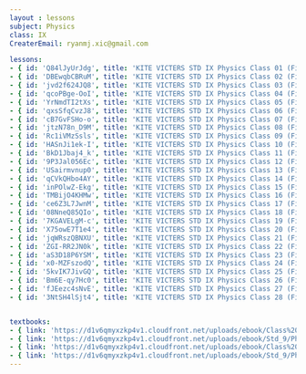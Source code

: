 ```yaml
--- 
layout : lessons 
subject: Physics
class: IX
CreaterEmail: ryanmj.xic@gmail.com

lessons: 
- { id: 'Q84lJyUrJdg', title: 'KITE VICTERS STD IX Physics Class 01 (First Bell-ഫസ്റ്റ് ബെല്‍)' }
- { id: 'DBEwqbCBRuM', title: 'KITE VICTERS STD IX Physics Class 02 (First Bell-ഫസ്റ്റ് ബെല്‍)' }
- { id: 'jvd2f624JQ8', title: 'KITE VICTERS STD IX Physics Class 03 (First Bell-ഫസ്റ്റ് ബെല്‍)' }
- { id: 'qcoPBge-OoI', title: 'KITE VICTERS STD IX Physics Class 04 (First Bell-ഫസ്റ്റ് ബെല്‍)' }
- { id: 'YrNmdTI2tXs', title: 'KITE VICTERS STD IX Physics Class 05 (First Bell-ഫസ്റ്റ് ബെല്‍)' }
- { id: 'qxsSfqCvzJ8', title: 'KITE VICTERS STD IX Physics Class 06 (First Bell-ഫസ്റ്റ് ബെല്‍)' }
- { id: 'cB7GvFSHo-o', title: 'KITE VICTERS STD IX Physics Class 07 (First Bell-ഫസ്റ്റ് ബെല്‍)' }
- { id: 'jtzN78n_D9M', title: 'KITE VICTERS STD IX Physics Class 08 (First Bell-ഫസ്റ്റ് ബെല്‍)' }
- { id: 'Rc1iVMzSsls', title: 'KITE VICTERS STD IX Physics Class 09 (First Bell-ഫസ്റ്റ് ബെല്‍)' }
- { id: 'HASnJi1ek-I', title: 'KITE VICTERS STD IX Physics Class 10 (First Bell-ഫസ്റ്റ് ബെല്‍)' }
- { id: 'BkD1Jbaj4_k', title: 'KITE VICTERS STD IX Physics Class 11 (First Bell-ഫസ്റ്റ് ബെല്‍)' }
- { id: '9P3Jal056Ec', title: 'KITE VICTERS STD IX Physics Class 12 (First Bell-ഫസ്റ്റ് ബെല്‍)' }
- { id: 'USairmvnup0', title: 'KITE VICTERS STD IX Physics Class 13 (First Bell-ഫസ്റ്റ് ബെല്‍)' }
- { id: 'qCVkQHbo4AY', title: 'KITE VICTERS STD IX Physics Class 14 (First Bell-ഫസ്റ്റ് ബെല്‍)' }
- { id: 'inPOlwZ-Ekg', title: 'KITE VICTERS STD IX Physics Class 15 (First Bell-ഫസ്റ്റ് ബെല്‍)' }
- { id: 'TMBijO4KHMw', title: 'KITE VICTERS STD IX Physics Class 16 (First Bell-ഫസ്റ്റ് ബെല്‍)' }
- { id: 'ce6Z3L7JwnM', title: 'KITE VICTERS STD IX Physics Class 17 (First Bell-ഫസ്റ്റ് ബെല്‍)' }
- { id: '08NneQ85QIo', title: 'KITE VICTERS STD IX Physics Class 18 (First Bell-ഫസ്റ്റ് ബെല്‍)' }
- { id: '7KGAVELgM-c', title: 'KITE VICTERS STD IX Physics Class 19 (First Bell-ഫസ്റ്റ് ബെല്‍)' }
- { id: 'X75owE7T1e4', title: 'KITE VICTERS STD IX Physics Class 20 (First Bell-ഫസ്റ്റ് ബെല്‍)' }
- { id: 'jqWRszQBNXU', title: 'KITE VICTERS STD IX Physics Class 21 (First Bell-ഫസ്റ്റ് ബെല്‍)' }
- { id: 'ZGI-RR2JN0k', title: 'KITE VICTERS STD IX Physics Class 22 (First Bell-ഫസ്റ്റ് ബെല്‍)' }
- { id: 'aS3D18P6YSM', title: 'KITE VICTERS STD IX Physics Class 23 (First Bell-ഫസ്റ്റ് ബെല്‍)' }
- { id: 'x0-MZFszodQ', title: 'KITE VICTERS STD IX Physics Class 24 (First Bell-ഫസ്റ്റ് ബെല്‍)' }
- { id: '5kvIK7JivGQ', title: 'KITE VICTERS STD IX Physics Class 25 (First Bell-ഫസ്റ്റ് ബെല്‍)' }
- { id: 'Bm6E-qy7Hc0', title: 'KITE VICTERS STD IX Physics Class 26 (First Bell-ഫസ്റ്റ് ബെല്‍)' }
- { id: 'fJEezc4sNvE', title: 'KITE VICTERS STD IX Physics Class 27 (First Bell-ഫസ്റ്റ് ബെല്‍)' }
- { id: '3NtSH4lSjt4', title: 'KITE VICTERS STD IX Physics Class 28 (First Bell-ഫസ്റ്റ് ബെല്‍)' }


textbooks:
- { link: 'https://d1v6qmyxzkp4v1.cloudfront.net/uploads/ebook/Class%209/Physics_Eng_part_1/Physics_Eng_part_1.pdf', title: 'Physics Part -1' , medium: 'English' }
- { link: 'https://d1v6qmyxzkp4v1.cloudfront.net/uploads/ebook/Std_9/Physics_9%20Eng_part%202/Physics_9%20Eng_part%202.pdf', title: 'Physics Part -2' , medium: 'English' }
- { link: 'https://d1v6qmyxzkp4v1.cloudfront.net/uploads/ebook/Class%209/PHYSICS_9_MAL_VOL_1/PHYSICS_9_MAL_VOL_1.pdf', title: 'Physics Part -1' , medium: 'Malayalam' }
- { link: 'https://d1v6qmyxzkp4v1.cloudfront.net/uploads/ebook/Std_9/Physics-9(M)%20Vol-2/Physics-9(M)%20Vol-2.pdf', title: 'Physics Part -2' , medium: 'Malayalam' }
--- 
```

